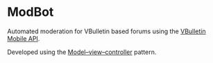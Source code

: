 ModBot
========

Automated moderation for VBulletin based forums using the [VBulletin Mobile API][1].

Developed using the [Model–view–controller][2] pattern.

[1]: http://www.vbulletin.com/vbcms/content.php/334-mobile-api
[2]: http://en.wikipedia.org/wiki/Model%E2%80%93view%E2%80%93controller
